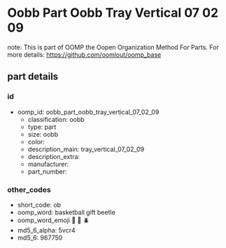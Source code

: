 # Oobb Part Oobb Tray Vertical 07 02 09  

note: This is part of OOMP the Oopen Organization Method For Parts. For more details: https://github.com/oomlout/oomp_base

##  part details





### id
* oomp_id: oobb_part_oobb_tray_vertical_07_02_09
  * classification: oobb
  * type: part
  * size: oobb
  * color: 
  * description_main: tray_vertical_07_02_09
  * description_extra: 
  * manufacturer: 
  * part_number: 

### other_codes
* short_code: ob
* oomp_word: basketball gift beetle
* oomp_word_emoji :basketball: :gift: :beetle:
* md5_6_alpha: 5vcr4
* md5_6: 967750